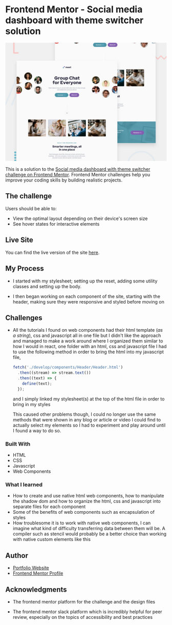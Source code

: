 # Frontend Mentor - Social media dashboard with theme switcher solution

![Design preview for the meet landing page coding challenge](./develop/assets/preview.jpg)

This is a solution to the [Social media dashboard with theme switcher challenge on Frontend Mentor](https://www.frontendmentor.io/challenges/social-media-dashboard-with-theme-switcher-6oY8ozp_H). Frontend Mentor challenges help you improve your coding skills by building realistic projects.

## The challenge

Users should be able to:

- View the optimal layout depending on their device's screen size
- See hover states for interactive elements

## Live Site

You can find the live version of the site [here](https://comforting-conkies-eb78c6.netlify.app).

## My Process

- I started with my stylesheet; setting up the reset, adding some utility classes and setting up the body.

- I then began working on each component of the site, starting with the header, making sure they were responsive and styled before moving on

## Challenges

- All the tutorials I found on web components had their html template (_as a string_), css and javascript all in one file but I didn't like the approach and managed to make a work around where I organized them similar to how I would in react, one folder with an html, css and javascript file
  I had to use the following method in order to bring the html into my javascript file,

  ```javascript
  fetch('./develop/components/Header/Header.html')
    .then((stream) => stream.text())
    .then((text) => {
      define(text);
    });
  ```

  and I simply linked my stylesheet(s) at the top of the html file in order to bring in my styles

  This caused other problems though, I could no longer use the same methods that were shown in any blog or article or video I could find to actually select my elements so I had to experiment and play around until I found a way to do so.

### Built With

- HTML
- CSS
- Javascript
- Web Components

### What I learned

- How to create and use native html web components, how to manipulate the shadow dom and how to organize the html, css and javascript into separate files for each component
- Some of the benefits of web components such as encapsulation of styles
- How troublesome it is to work with native web components, I can imagine what kind of difficulty transferring data between them will be. A compiler such as stencil would probably be a better choice than working with native custom elements like this

## Author

- [Portfolio Website](https://daniel-arzani-portfolio.netlify.app/)
- [Frontend Mentor Profile](https://daniel-arzani-portfolio.netlify.app/)

## Acknowledgments

- The frontend mentor platform for the challenge and the design files

- The frontend mentor slack platform which is incredibly helpful for peer review, especially on the topics of accessibility and best practices
